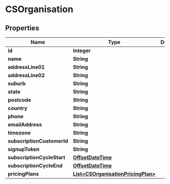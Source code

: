 
# CSOrganisation

## Properties
Name | Type | Description | Notes
------------ | ------------- | ------------- | -------------
**id** | **Integer** |  |  [optional]
**name** | **String** |  |  [optional]
**addressLine01** | **String** |  |  [optional]
**addressLine02** | **String** |  |  [optional]
**suburb** | **String** |  |  [optional]
**state** | **String** |  |  [optional]
**postcode** | **String** |  |  [optional]
**country** | **String** |  |  [optional]
**phone** | **String** |  |  [optional]
**emailAddress** | **String** |  |  [optional]
**timezone** | **String** |  |  [optional]
**subscriptionCustomerId** | **String** |  |  [optional]
**signupToken** | **String** |  |  [optional]
**subscriptionCycleStart** | [**OffsetDateTime**](OffsetDateTime.md) |  |  [optional]
**subscriptionCycleEnd** | [**OffsetDateTime**](OffsetDateTime.md) |  |  [optional]
**pricingPlans** | [**List&lt;CSOrganisationPricingPlan&gt;**](CSOrganisationPricingPlan.md) |  |  [optional]



